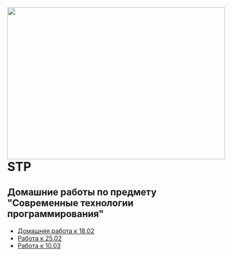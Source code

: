 <img src=https://kartinki-dlya-srisovki.ru/wp-content/uploads/2018/06/kartinki-dlya-srisovki-pikachu-2.jpg width="500" height="350" align="left"/>

# STP
## Домашние работы по предмету "Современные технологии программирования"

* [Домашняя работа к 18.02](https://github.com/Veroniqques/STP-untitled1/tree/master/Home_Tasks/18.02)
* [Работа к 25.02](https://github.com/Veroniqques/STP-untitled1/tree/master/Home_Tasks/25.02)
* [Работа к 10.03](https://github.com/Veroniqques/STP-untitled1/tree/master/Home_Tasks/10.03)


